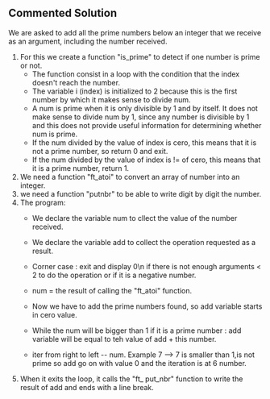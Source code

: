 ## Commented Solution

We are asked to add all the prime numbers below an integer that we receive as an argument, including the number received.

1. For this we create a function "is_prime" to detect if one number is prime or not.
   - The function consist in a loop with the condition that the index doesn't reach the number.
   - The variable i (index) is initialized to 2 because this is the first number by which it makes sense to divide num.
   - A num is prime when it is only divisible by 1 and by itself. 
     It does not make sense to divide num by 1, since any number is divisible by 1 and this does not provide useful information for determining whether num is prime.
   - If the num divided by the value of index is cero, this means that it is not a prime number, so return 0 and exit.
   - If the num divided by the value of index is != of cero, this means that it is a prime number, return 1.
2. We need a function "ft_atoi" to convert an array of number into an integer.
3. we need a function "putnbr" to be able to write digit by digit the number.
4. The program:
   - We declare the variable num to cllect the value of the number received.
   - We declare the variable add to collect the operation requested as a result.
   - Corner case : exit and display 0\n if there is not enough arguments < 2 to do the operation or if it is a negative number.
   - num = the result of calling the "ft_atoi" function.
   - Now we have to add the prime numbers found, so add variable starts in cero value.
   - While the num will be bigger than 1 if it is a prime number :
     add variable will be equal to teh value of add + this number.
    
   - iter from right to left -- num. 
     Example 7 --> 7 is smaller than 1,is not prime so add go on with value 0 and the iteration is at 6 number.
5. When it exits the loop, it calls the "ft_ put_nbr" function to write the result of add and ends with a line break.           
    
